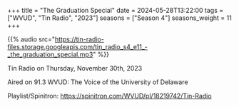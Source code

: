 +++
title = "The Graduation Special"
date = 2024-05-28T13:22:00
tags = ["WVUD", "Tin Radio", "2023"]
seasons = ["Season 4"]
seasons_weight = 11
+++

{{% audio src="https://tin-radio-files.storage.googleapis.com/tin_radio_s4_e11_-_the_graduation_special.mp3" %}}

Tin Radio on Thursday, November 30th, 2023

Aired on 91.3 WVUD: The Voice of the University of Delaware

Playlist/Spinitron: https://spinitron.com/WVUD/pl/18219742/Tin-Radio

